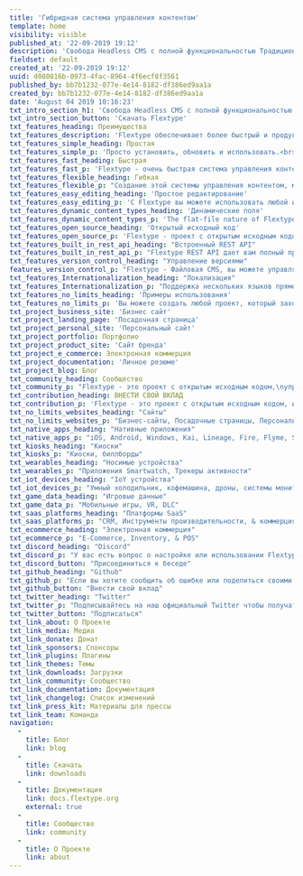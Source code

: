 ```yaml
---
title: 'Гибридная система управления контентом'
template: home
visibility: visible
published_at: '22-09-2019 19:12'
description: 'Свобода Headless CMS с полной функциональностью Традиционных CMS.'
fieldset: default
created_at: '22-09-2019 19:12'
uuid: d080816b-0973-4fac-8964-4f6ecf8f3561
published_by: bb7b1232-077e-4e14-8182-df386ed9aa1a
created_by: bb7b1232-077e-4e14-8182-df386ed9aa1a
date: 'August 04 2019 10:16:23'
txt_intro_section_h1: 'Свобода Headless CMS с полной функциональностью Традиционных CMS.'
txt_intro_section_button: 'Скачать Flextype'
txt_features_heading: Преимущества
txt_features_description: 'Flextype обеспечивает более быстрый и продуктивный способ<br> создания и управления контентом для любого типа проекта.'
txt_features_simple_heading: Простая
txt_features_simple_p: 'Просто установить, обновить и использовать.<br>Не требуется специальной установки, просто скопируйте файлы на ваш сервер!'
txt_features_fast_heading: Быстрая
txt_features_fast_p: 'Flextype - очень быстрая система управления контентом из-за элегантной архитектуры и встроенного <a href="https://docs.flextype.org/en/concepts/performance">умного кэша</a>.'
txt_features_flexible_heading: Гибкая
txt_features_flexible_p: "Создание этой системы управления контентом, мы сосредоточились на простоте и гибкости. Для этого мы внедрили простой, но мощный API."
txt_features_easy_editing_heading: 'Простое редактирование'
txt_features_easy_editing_p: 'С Flextype вы можете использовать любой из ваших любимых редакторов контента для написания контента или наши великолепные %url_start%Admin Panel%url_end%.'
txt_features_dynamic_content_types_heading: 'Динамические поля'
txt_features_dynamic_content_types_p: 'The flat-file nature of Flextype lets you define unlimited custom fields for any of your entries.'
txt_features_open_source_heading: 'Открытый исходный код'
txt_features_open_source_p: 'Flextype - проект с открытым исходным кодом, основанный Сергеем Романенко и поддерживаемый Сообществом Flextype .<br>и опубликован под лицензией MIT<br>,'
txt_features_built_in_rest_api_heading: "Встроенный REST API"
txt_features_built_in_rest_api_p: "Flextype REST API дает вам полный программный контроль над системой управления контентом."
txt_features_version_control_heading: "Управление версиями"
features_version_control_p: "Flextype - Файловая CMS, вы можете управлять версиями всего контента с помощью GIT или любой другой системы контроля версий."
txt_features_Internationalization_heading: "Локализация"
txt_features_Internationalization_p: "Поддержка нескольких языков прямо в из коробки. Вы можете интегрировать ваш сайт разработанный на Flextype с любым облачным решением для управления локализацией, таким как Crowdin или Transifex."
txt_features_no_limits_heading: 'Примеры использования'
txt_features_no_limits_p: 'Вы можете создать любой проект, который захотите!'
txt_project_business_site: 'Бизнес сайт'
txt_project_landing_page: 'Посадочная страница'
txt_project_personal_site: 'Персональный сайт'
txt_project_portfolio: Портфолио
txt_project_product_site: 'Сайт бренда'
txt_project_e_commerce: Электронная коммерция
txt_project_documentation: 'Личное резюме'
txt_project_blog: Блог
txt_community_heading: Сообщество
txt_community_p: "Flextype - это проект с открытым исходным кодом,\nуправляемый сообществом и поддерживаемый сообществом!"
txt_contribution_heading: ВНЕСТИ СВОЙ ВКЛАД
txt_contribution_p: 'Flextype - это проект с открытым исходным кодом, и вклад сообщества важен для его роста и успеха.  Внести свой вклад в Flextype легко, и вы можете выделить столько времени, сколько захотите.'
txt_no_limits_websites_heading: "Сайты"
txt_no_limits_websites_p: "Бизнес-сайты, Посадочные страницы, Персональный сайт, Портфолио, Товары сайтов, Блоги и Веб-приложения"
txt_native_apps_heading: "Нативные приложения"
txt_native_apps_p: "iOS, Android, Windows, Kai, Lineage, Fire, Flyme, Sailfish, Tizen, Remix."
txt_kiosks_heading: "Киоски"
txt_kiosks_p: "Киоски, биллборды"
txt_wearables_heading: "Носимые устройства"
txt_wearables_p: "Приложения Smartwatch, Трекеры активности"
txt_iot_devices_heading: "IoY устройства"
txt_iot_devices_p: "Умный холодильник, кофемашина, дроны, системы мониторинга жизнедеятельности города."
txt_game_data_heading: "Игровые данные"
txt_game_data_p: "Мобильные игры, VR, DLC"
txt_saas_platforms_heading: "Платформы SaaS"
txt_saas_platforms_p: "CRM, Инструменты производительности, & коммерция"
txt_ecommerce_heading: "Электронная коммерция"
txt_ecommerce_p: "E-Commerce, Inventory, & POS"
txt_discord_heading: "Discord"
txt_discord_p: "У вас есть вопрос о настройке или использовании Flextype? Мы сделаем все возможное, чтобы помочь вам. Также здесь вы можете начать обсуждение разработки ядра, плагинов и тем."
txt_discord_button: "Присоединиться к беседе"
txt_github_heading: "Github"
txt_github_p: "Если вы хотите сообщить об ошибке или поделиться своими идеями, вы можете использовать Flextype GitHub Issues tracker."
txt_github_button: "Внести свой вклад"
txt_twitter_heading: "Twitter"
txt_twitter_p: "Подписывайтесь на наш официальный Twitter чтобы получать в режиме реального времени новости о разработке и всех мероприятиях."
txt_twitter_button: "Подписаться"
txt_link_about: О Проекте
txt_link_media: Медиа
txt_link_donate: Донат
txt_link_sponsors: Спонсоры
txt_link_plugins: Плагины
txt_link_themes: Темы
txt_link_downloads: Загрузки
txt_link_community: Сообщество
txt_link_documentation: Документация
txt_link_changelog: Список изменений
txt_link_press_kit: Материалы для прессы
txt_link_team: Команда
navigation:
  - 
    title: Блог
    link: blog
  - 
    title: Скачать
    link: downloads
  - 
    title: Документация
    link: docs.flextype.org
    external: true
  - 
    title: Сообщество
    link: community
  - 
    title: О Проекте
    link: about
---
```


